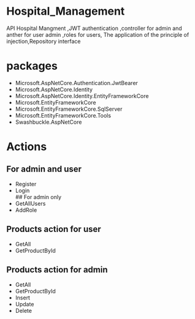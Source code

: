 # Hospital_Management
API Hospital Mangment ,JWT authentication ,controller for admin and anther for user admin ,roles for users, The application of the principle of injection,Repository interface 
# packages
<ul>
  <li>Microsoft.AspNetCore.Authentication.JwtBearer</li>
  <li>Microsoft.AspNetCore.Identity</li>  
  <li>Microsoft.AspNetCore.Identity.EntityFrameworkCore</li>  
  <li>Microsoft.EntityFrameworkCore</li>  
  <li>Microsoft.EntityFrameworkCore.SqlServer</li>  
  <li>Microsoft.EntityFrameworkCore.Tools</li>
  <li>Swashbuckle.AspNetCore</li>
</ul>


# Actions

## For admin and user
<ul>
  <li>Register</li>
  <li>Login</li> 
  ## For admin only
  <li>GetAllUsers</li> 
  <li>AddRole</li>
</ul>

## Products action for user
<ul>
  <li>GetAll</li>
  <li>GetProductById</li> 
</ul>

## Products action for admin
<ul>
  <li>GetAll</li>
  <li>GetProductById</li> 
  <li>Insert</li> 
  <li>Update</li> 
  <li>Delete</li> 
</ul>
